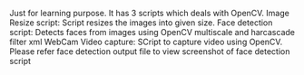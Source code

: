 Just for learning purpose.
It has 3 scripts which deals with OpenCV.
Image Resize script: Script resizes the images into given size.
Face detection script: Detects faces from images using OpenCV multiscale and harcascade filter xml
WebCam Video capture: SCript to capture video using OpenCV.
Please refer face detection output file to view screenshot of face detection script

